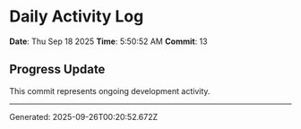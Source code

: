 # Daily Activity Log

**Date**: Thu Sep 18 2025
**Time**: 5:50:52 AM
**Commit**: 13

## Progress Update

This commit represents ongoing development activity.

---
Generated: 2025-09-26T00:20:52.672Z
